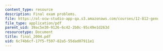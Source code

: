 ```yaml
---
content_type: resource
description: Final exam problems.
file: https://ol-ocw-studio-app-qa.s3.amazonaws.com/courses/12-812-general-circulation-of-the-earths-atmosphere-fall-2005/6c74b6cf17f5f59782a555dad07911e1_final_2004.pdf
file_type: application/pdf
parent_uid: 39ac5e30-9126-6c42-2b0c-95c49e1d263d
resourcetype: Document
title: final_2004.pdf
uid: 6c74b6cf-17f5-f597-82a5-55dad07911e1
---
```

